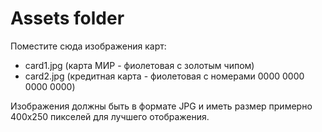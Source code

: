 # Assets folder

Поместите сюда изображения карт:
- card1.jpg (карта МИР - фиолетовая с золотым чипом)
- card2.jpg (кредитная карта - фиолетовая с номерами 0000 0000 0000 0000)

Изображения должны быть в формате JPG и иметь размер примерно 400x250 пикселей для лучшего отображения.






